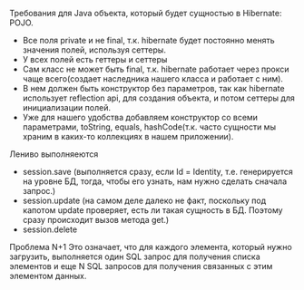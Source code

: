 Требования для Java объекта, который будет сущностью в Hibernate:
POJO.

- Все поля private и не final, т.к. hibernate будет постоянно менять значения полей, используя сеттеры.
- У всех полей есть геттеры и сеттеры
- Сам класс не может быть final, т.к. hibernate работает через прокси чаще всего(создает наследника нашего класса и работает с ним).
- В нем должен быть конструктор без параметров, так как hibernate использует reflection api, для создания объекта, и потом сеттеры для инициализации полей.
- Уже для нашего удобства добавляем конструктор со всеми параметрами, toString, equals, hashCode(т.к. часто сущности мы храним в каких-то коллекциях в нашем приложении).

Лениво выполняеются
- session.save (выполняется сразу, если Id = Identity, т.е. генерируется на уровне БД, тогда, чтобы его узнать, нам нужно сделать сначала запрос.)
- session.update (на самом деле далеко не факт, поскольку под капотом update проверяет, есть ли такая сущность в БД. Поэтому сразу происходит вызов метода get.)
- session.delete

Проблема N+1
Это означает, что для каждого элемента, который нужно загрузить, выполняется один SQL запрос для получения списка элементов и еще N SQL запросов для получения связанных с этим элементом данных.
